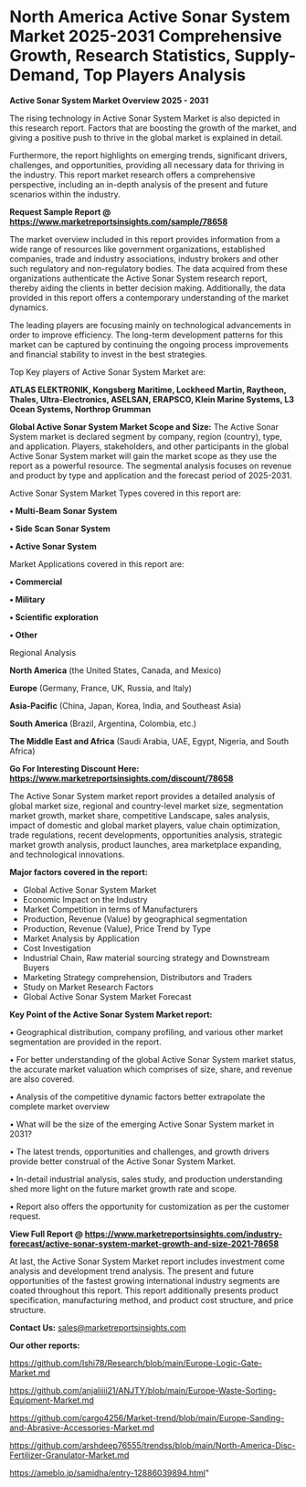 # North America Active Sonar System Market 2025-2031 Comprehensive Growth, Research Statistics, Supply-Demand,  Top Players Analysis

<Strong> Active Sonar System Market Overview 2025 - 2031</strong>

The rising technology in Active Sonar System Market is also depicted in this research report. Factors that are boosting the growth of the market, and giving a positive push to thrive in the global market is explained in detail.

Furthermore, the report highlights on emerging trends, significant drivers, challenges, and opportunities, providing all necessary data for thriving in the industry. This report market research offers a comprehensive perspective, including an in-depth analysis of the present and future scenarios within the industry.

<strong>Request Sample Report @ <a href=https://www.marketreportsinsights.com/sample/78658>https://www.marketreportsinsights.com/sample/78658</a></strong>

The market overview included in this report provides information from a wide range of resources like government organizations, established companies, trade and industry associations, industry brokers and other such regulatory and non-regulatory bodies. The data acquired from these organizations authenticate the Active Sonar System research report, thereby aiding the clients in better decision making. Additionally, the data provided in this report offers a contemporary understanding of the market dynamics.

The leading players are focusing mainly on technological advancements in order to improve efficiency. The long-term development patterns for this market can be captured by continuing the ongoing process improvements and financial stability to invest in the best strategies.

Top Key players of Active Sonar System Market are:

<strong>ATLAS ELEKTRONIK, Kongsberg Maritime, Lockheed Martin, Raytheon, Thales, Ultra-Electronics, ASELSAN, ERAPSCO, Klein Marine Systems, L3 Ocean Systems, Northrop Grumman</strong>

<strong><b>Global Active Sonar System Market Scope and Size:</b></strong>
The Active Sonar System market is declared segment by company, region (country), type, and application. Players, stakeholders, and other participants in the global Active Sonar System market will gain the market scope as they use the report as a powerful resource. The segmental analysis focuses on revenue and product by type and application and the forecast period of 2025-2031.

Active Sonar System Market Types covered in this report are:

<strong>• Multi-Beam Sonar System

• Side Scan Sonar System

• Active Sonar System</strong>

Market Applications covered in this report are:

<strong>• Commercial

• Military

• Scientific exploration

• Other</strong> 

Regional Analysis

<strong>North America</strong> (the United States, Canada, and Mexico)

<strong>Europe</strong> (Germany, France, UK, Russia, and Italy)

<strong>Asia-Pacific</strong> (China, Japan, Korea, India, and Southeast Asia)

<strong>South America</strong> (Brazil, Argentina, Colombia, etc.)

<strong>The Middle East and Africa</strong> (Saudi Arabia, UAE, Egypt, Nigeria, and South Africa)

<strong>Go For Interesting Discount Here: <a href=https://www.marketreportsinsights.com/discount/78658>https://www.marketreportsinsights.com/discount/78658</a></strong>

The Active Sonar System market report provides a detailed analysis of global market size, regional and country-level market size, segmentation market growth, market share, competitive Landscape, sales analysis, impact of domestic and global market players, value chain optimization, trade regulations, recent developments, opportunities analysis, strategic market growth analysis, product launches, area marketplace expanding, and technological innovations.

<strong><b>Major factors covered in the report:</b></strong>
<ul>
  <li>Global Active Sonar System Market </li>
  <li>Economic Impact on the Industry</li>
  <li>Market Competition in terms of Manufacturers</li>
  <li>Production, Revenue (Value) by geographical segmentation</li>
  <li>Production, Revenue (Value), Price Trend by Type</li>
  <li>Market Analysis by Application</li>
  <li>Cost Investigation</li>
  <li>Industrial Chain, Raw material sourcing strategy and Downstream Buyers</li>
  <li>Marketing Strategy comprehension, Distributors and Traders</li>
  <li>Study on Market Research Factors</li>
  <li>Global Active Sonar System Market Forecast</li>
</ul>

<strong><b>Key Point of the Active Sonar System Market report:</b></strong>

• Geographical distribution, company profiling, and various other market segmentation are provided in the report.

• For better understanding of the global Active Sonar System market status, the accurate market valuation which comprises of size, share, and revenue are also covered.

• Analysis of the competitive dynamic factors better extrapolate the complete market overview

• What will be the size of the emerging Active Sonar System market in 2031?

• The latest trends, opportunities and challenges, and growth drivers provide better construal of the Active Sonar System Market.

• In-detail industrial analysis, sales study, and production understanding shed more light on the future market growth rate and scope.

• Report also offers the opportunity for customization as per the customer request.

<strong><b>View Full Report @ <a href=https://www.marketreportsinsights.com/industry-forecast/active-sonar-system-market-growth-and-size-2021-78658>https://www.marketreportsinsights.com/industry-forecast/active-sonar-system-market-growth-and-size-2021-78658</a></b></strong>


At last, the Active Sonar System Market report includes investment come analysis and development trend analysis. The present and future opportunities of the fastest growing international industry segments are coated throughout this report. This report additionally presents product specification, manufacturing method, and product cost structure, and price structure.

<strong>Contact Us:</strong>
sales@marketreportsinsights.com

<strong>Our other reports:</strong>

<a href=https://github.com/Ishi78/Research/blob/main/Europe-Logic-Gate-Market.md>https://github.com/Ishi78/Research/blob/main/Europe-Logic-Gate-Market.md</a>

<a href=https://github.com/anjaliiii21/ANJTY/blob/main/Europe-Waste-Sorting-Equipment-Market.md>https://github.com/anjaliiii21/ANJTY/blob/main/Europe-Waste-Sorting-Equipment-Market.md</a>

<a href=https://github.com/cargo4256/Market-trend/blob/main/Europe-Sanding-and-Abrasive-Accessories-Market.md>https://github.com/cargo4256/Market-trend/blob/main/Europe-Sanding-and-Abrasive-Accessories-Market.md</a>

<a href=https://github.com/arshdeep76555/trendss/blob/main/North-America-Disc-Fertilizer-Granulator-Market.md>https://github.com/arshdeep76555/trendss/blob/main/North-America-Disc-Fertilizer-Granulator-Market.md</a>

<a href=https://ameblo.jp/samidha/entry-12886039894.html>https://ameblo.jp/samidha/entry-12886039894.html</a>"
